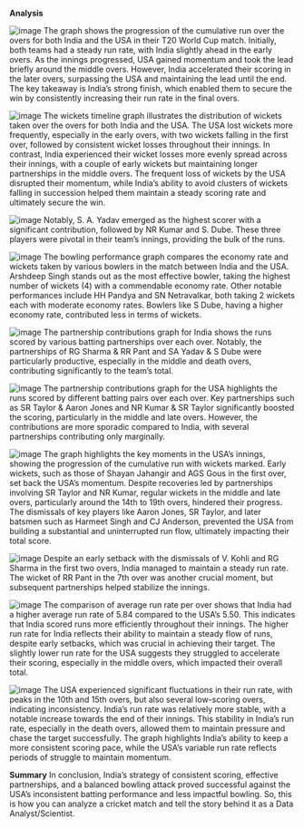 **Analysis**

![image](https://github.com/Ansari-Afzal/T20-World-Cup-2024-Match-Analysis/assets/111781863/c92c85fa-f4c7-453e-8358-5cb038eec7c1)
The graph shows the progression of the cumulative run over the overs for both India and the USA in their T20 World Cup match. Initially, both teams had a steady run rate, with India slightly ahead in the early overs. As the innings progressed, USA gained momentum and took the lead briefly around the middle overs. However, India accelerated their scoring in the later overs, surpassing the USA and maintaining the lead until the end. The key takeaway is India’s strong finish, which enabled them to secure the win by consistently increasing their run rate in the final overs.

![image](https://github.com/Ansari-Afzal/T20-World-Cup-2024-Match-Analysis/assets/111781863/44af1e17-645d-466e-a9c2-e9d62f0f3929)
The wickets timeline graph illustrates the distribution of wickets taken over the overs for both India and the USA. The USA lost wickets more frequently, especially in the early overs, with two wickets falling in the first over, followed by consistent wicket losses throughout their innings. In contrast, India experienced their wicket losses more evenly spread across their innings, with a couple of early wickets but maintaining longer partnerships in the middle overs. The frequent loss of wickets by the USA disrupted their momentum, while India’s ability to avoid clusters of wickets falling in succession helped them maintain a steady scoring rate and ultimately secure the win.

![image](https://github.com/Ansari-Afzal/T20-World-Cup-2024-Match-Analysis/assets/111781863/bee8ca2e-a884-4f6b-9481-e376625867c9)
Notably, S. A. Yadav emerged as the highest scorer with a significant contribution, followed by NR Kumar and S. Dube. These three players were pivotal in their team’s innings, providing the bulk of the runs.

![image](https://github.com/Ansari-Afzal/T20-World-Cup-2024-Match-Analysis/assets/111781863/e1c447fd-7937-4697-a502-1f61045d8bf5)
The bowling performance graph compares the economy rate and wickets taken by various bowlers in the match between India and the USA. Arshdeep Singh stands out as the most effective bowler, taking the highest number of wickets (4) with a commendable economy rate. Other notable performances include HH Pandya and SN Netravalkar, both taking 2 wickets each with moderate economy rates. Bowlers like S Dube, having a higher economy rate, contributed less in terms of wickets.

![image](https://github.com/Ansari-Afzal/T20-World-Cup-2024-Match-Analysis/assets/111781863/3d19f1c0-d0c1-4943-a8e1-beec4d9fa112)
The partnership contributions graph for India shows the runs scored by various batting partnerships over each over. Notably, the partnerships of RG Sharma & RR Pant and SA Yadav & S Dube were particularly productive, especially in the middle and death overs, contributing significantly to the team’s total.

![image](https://github.com/Ansari-Afzal/T20-World-Cup-2024-Match-Analysis/assets/111781863/08647950-9b90-45d4-a781-b7eeae84766b)
The partnership contributions graph for the USA highlights the runs scored by different batting pairs over each over. Key partnerships such as SR Taylor & Aaron Jones and NR Kumar & SR Taylor significantly boosted the scoring, particularly in the middle and late overs. However, the contributions are more sporadic compared to India, with several partnerships contributing only marginally.

![image](https://github.com/Ansari-Afzal/T20-World-Cup-2024-Match-Analysis/assets/111781863/19572cf8-9798-4af7-a41d-272b6e8d15d3)
The graph highlights the key moments in the USA’s innings, showing the progression of the cumulative run with wickets marked. Early wickets, such as those of Shayan Jahangir and AGS Gous in the first over, set back the USA’s momentum. Despite recoveries led by partnerships involving SR Taylor and NR Kumar, regular wickets in the middle and late overs, particularly around the 14th to 19th overs, hindered their progress. The dismissals of key players like Aaron Jones, SR Taylor, and later batsmen such as Harmeet Singh and CJ Anderson, prevented the USA from building a substantial and uninterrupted run flow, ultimately impacting their total score.

![image](https://github.com/Ansari-Afzal/T20-World-Cup-2024-Match-Analysis/assets/111781863/09b5be58-1bac-4689-ba8d-1bc990921b8c)
Despite an early setback with the dismissals of V. Kohli and RG Sharma in the first two overs, India managed to maintain a steady run rate. The wicket of RR Pant in the 7th over was another crucial moment, but subsequent partnerships helped stabilize the innings.

![image](https://github.com/Ansari-Afzal/T20-World-Cup-2024-Match-Analysis/assets/111781863/97799594-0f0c-4d99-80ec-39095266f4c6)
The comparison of average run rate per over shows that India had a higher average run rate of 5.84 compared to the USA’s 5.50. This indicates that India scored runs more efficiently throughout their innings. The higher run rate for India reflects their ability to maintain a steady flow of runs, despite early setbacks, which was crucial in achieving their target. The slightly lower run rate for the USA suggests they struggled to accelerate their scoring, especially in the middle overs, which impacted their overall total.

![image](https://github.com/Ansari-Afzal/T20-World-Cup-2024-Match-Analysis/assets/111781863/c9f7e8b8-2823-4811-8367-5fb88ce8d2b3)
The USA experienced significant fluctuations in their run rate, with peaks in the 10th and 15th overs, but also several low-scoring overs, indicating inconsistency. India’s run rate was relatively more stable, with a notable increase towards the end of their innings. This stability in India’s run rate, especially in the death overs, allowed them to maintain pressure and chase the target successfully. The graph highlights India’s ability to keep a more consistent scoring pace, while the USA’s variable run rate reflects periods of struggle to maintain momentum.

**Summary**
In conclusion, India’s strategy of consistent scoring, effective partnerships, and a balanced bowling attack proved successful against the USA’s inconsistent batting performance and less impactful bowling. So, this is how you can analyze a cricket match and tell the story behind it as a Data Analyst/Scientist.
